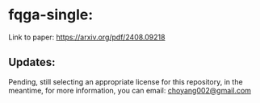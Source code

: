 # fqga-single:
Link to paper: https://arxiv.org/pdf/2408.09218

## Updates:
Pending, still selecting an appropriate license for this repository, in the meantime, for more information, you can email: choyang002@gmail.com
